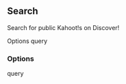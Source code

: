 ## Search
Search for public Kahoot!s on Discover!

<div class="navigation">
  <div>
    <span>Options</span>
    <a link="?scrollTo=query" class="nav">query</a>
  </div>
</div>

### Options

<div>
  <a link="?scrollTo=query" class="nam">query</a>
  <div></div>
</div>
